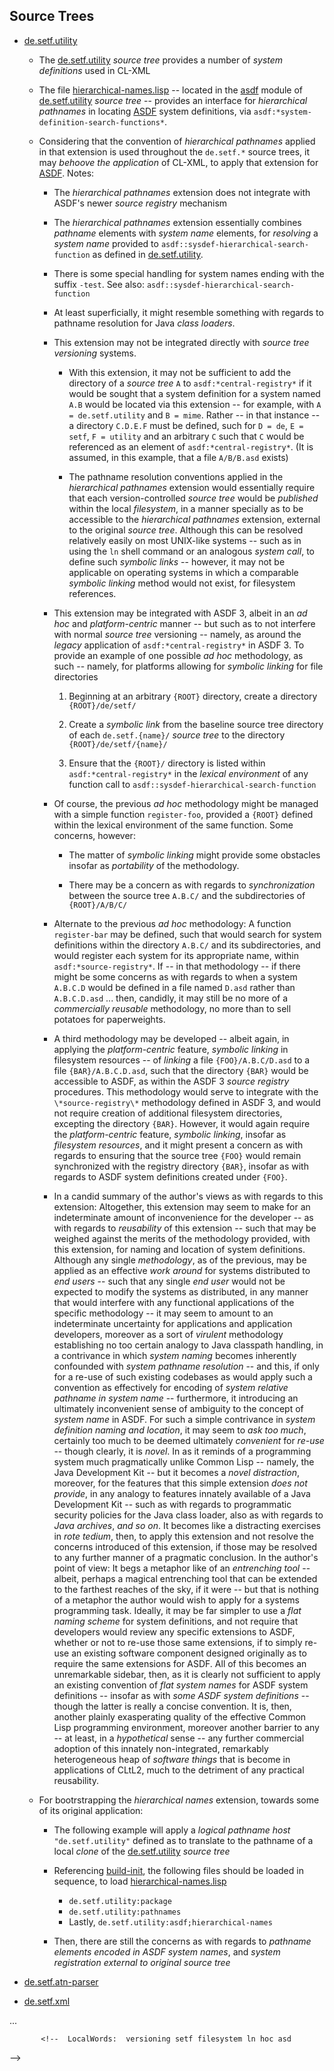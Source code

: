 
## Source Trees

*   [de.setf.utility][utility]

    *   The [de.setf.utility][utility] _source tree_ provides a number
        of _system definitions_ used in CL-XML
        
    *   The file [hierarchical-names.lisp][hiernames] -- located in the
        [asdf][util-asdf] module of [de.setf.utility][utility] _source
        tree_ -- provides an interface for _hierarchical pathnames_ in
        locating [ASDF][asdf] system
        definitions, via `asdf:*system-definition-search-functions*`.
        
    *   Considering that the convention of _hierarchical
        pathnames_ applied in that extension is used throughout the
        `de.setf.*` source trees, it may _behoove the application_ of
        CL-XML, to apply that extension for [ASDF][asdf]. Notes:
        
        * The _hierarchical pathnames_ extension does not integrate
          with ASDF's newer _source registry_ mechanism

        * The _hierarchical pathnames_ extension essentially combines
          _pathname_ elements with _system name_ elements, for
          _resolving_ a _system name_ provided to
          `asdf::sysdef-hierarchical-search-function` as defined in
          [de.setf.utility][utility].

        * There is some special handling for system names ending with
          the suffix `-test`. See also:
          `asdf::sysdef-hierarchical-search-function`

        * At least superficially, it might resemble something with
          regards to pathname resolution for Java _class loaders_.

        * This extension may not be integrated directly with
          _source tree versioning_ systems.

            * With this extension, it may not be sufficient to add the 
              directory of a _source tree_ `A` to
              `asdf:*central-registry*` if it would be sought that a
              system definition for a system named `A.B` would be 
              located via this extension -- for example, with `A =
              de.setf.utility` and `B = mime`. Rather -- in that
              instance -- a directory `C.D.E.F` must be defined, such
              for `D = de`, `E = setf`, `F = utility` and an arbitrary
              `C` such that `C` would be referenced as an element of
              `asdf:*central-registry*`. (It is assumed, in this
              example, that a file `A/B/B.asd` exists)

            * The pathname resolution conventions applied in the
              _hierarchical pathnames_ extension would essentially
              require that each version-controlled _source tree_ would
              be _published_ within the local _filesystem_, in a
              manner specially as to be accessible to the _hierarchical
              pathnames_ extension, external to the original _source
              tree_. Although this can be resolved relatively easily
              on most UNIX-like systems -- such as in using the `ln`
              shell command or an analogous _system call_, to define
              such _symbolic links_ -- however, it may not be
              applicable on operating systems in which a comparable
              _symbolic linking_ method would not exist, for
              filesystem references.

        * This extension may be integrated with ASDF 3, albeit in an
          _ad hoc_ and _platform-centric_ manner -- but such as to not
          interfere with normal _source tree_ versioning -- namely, as 
          around the _legacy_ application of `asdf:*central-registry*`
          in ASDF 3. To provide an example of one possible _ad hoc_
          methodology, as such -- namely, for platforms allowing for
          _symbolic linking_ for file directories
          
            1. Beginning at an arbitrary `{ROOT}` directory, create a
               directory `{ROOT}/de/setf/`
               
            2. Create a _symbolic link_ from the baseline source tree
               directory of each `de.setf.{name}/`  _source tree_ to
               the directory `{ROOT}/de/setf/{name}/` 
               
            3. Ensure that the `{ROOT}/` directory is listed within
               `asdf:*central-registry*` in the _lexical environment_
               of any function call to
               `asdf::sysdef-hierarchical-search-function`
               
        * Of course, the previous _ad hoc_ methodology might be
          managed with a simple function `register-foo`,
          provided a `{ROOT}` defined within the lexical environment
          of the same function. Some concerns, however:
          
            * The matter of _symbolic linking_ might provide some
              obstacles insofar as _portability_ of the methodology.

            * There may be a concern as with regards to
              _synchronization_ between the source tree `A.B.C/` and
              the subdirectories of `{ROOT}/A/B/C/`

        * Alternate to the previous _ad hoc_ methodology: A function
          `register-bar` may be defined, such that would search for
          system definitions within the directory `A.B.C/` and its
          subdirectories, and would register each system for its
          appropriate name, within `asdf:*source-registry*`. If -- in
          that methodology -- if there might be some concerns as with
          regards to when a system `A.B.C.D` would be defined in a
          file named `D.asd` rather than `A.B.C.D.asd` ... then,
          candidly, it may still be no more of a _commercially
          reusable_ methodology, no more than to sell potatoes for
          paperweights.

        * A third methodology may be developed -- albeit again, in
          applying the _platform-centric_ feature, _symbolic linking_
          in filesystem resources -- of _linking_ a file
          `{FOO}/A.B.C/D.asd` to a file `{BAR}/A.B.C.D.asd`, such that
          the directory `{BAR}` would be accessible to ASDF, as within
           the ASDF 3 _source registry_ procedures. This methodology
           would serve to integrate with the `\*source-registry\*`
           methodology defined in ASDF 3, and would not require
           creation of additional filesystem directories, excepting
           the directory `{BAR}`. However, it would again require the
           _platform-centric_ feature, _symbolic linking_, insofar
           as _filesystem resources_, and it might present a concern
           as with regards to ensuring that the source tree `{FOO}`
           would remain synchronized with the registry directory
           `{BAR}`, insofar as with regards to ASDF system definitions
           created under `{FOO}`.

        * In a candid summary of the author's views as with regards
          to this extension: Altogether, this extension may seem to
          make for an indeterminate amount of inconvenience for the
          developer -- as with regards to  _reusability_ of this
          extension -- such that may be weighed against the merits of
          the methodology provided, with this extension, for naming
          and location of system definitions. Although any single
          _methodology_, as of the previous, may be applied as an
          effective _work around_ for systems distributed to _end
          users_  -- such that any single _end user_ would not be
          expected to modify the systems as distributed, in any manner
          that would interfere with any functional applications of the
          specific methodology -- it may seem to amount to an
          indeterminate uncertainty for applications and application
          developers, moreover as a sort of _virulent_ methodology
          establishing no too certain analogy to Java classpath
          handling, in a contrivance in which _system naming_ becomes
          inherently confounded with _system pathname resolution_ --
          and this, if only for a re-use of such existing codebases as
          would apply such a convention as effectively for encoding of
          _system relative pathname in system name_ -- furthermore, it
          introducing an ultimately inconvenient sense of ambiguity to
          the concept of _system name_ in ASDF. For such a simple 
          contrivance in _system definition naming and location_, it
          may seem to _ask too much_, certainly too much to be
          deemed ultimately _convenient_ for _re-use_ -- though
          clearly, it is _novel_. In as it reminds of a programming
          system much pragmatically unlike Common Lisp -- namely, the
          Java Development Kit -- but it becomes a _novel
          distraction_, moreover, for the features that this simple
          extension _does not provide_, in any analogy to features
          innately available of a Java Development Kit -- such as with
          regards to  programmatic security  policies for the Java
          class loader, also as with regards  to _Java archives_, _and
          so on_. It becomes like a distracting exercises in _rote
          tedium_, then, to apply this extension and not resolve the
          concerns introduced of this extension, if those may be
          resolved to any further manner of a pragmatic conclusion. In
          the author's point of view: It begs a metaphor like of an
          _entrenching tool_ -- albeit, perhaps a magical entrenching
          tool that can be extended to the farthest reaches of the
          sky, if it were -- but that is nothing of a metaphor the
          author would wish to apply for a 
          systems programming task. Ideally, it may be far simpler
          to use a _flat naming scheme_ for system definitions, and
          not require  that developers would review any specific
          extensions to ASDF, whether or not to re-use those same
          extensions, if to simply re-use an existing software
          component designed originally as to require the same
          extensions for ASDF. All of this becomes an unremarkable
          sidebar, then, as it is clearly not sufficient to apply an
          existing convention of _flat system names_ for ASDF system 
          definitions -- insofar as with _some ASDF system
          definitions_ -- though the latter is really a concise
          convention. It is, then, another plainly exasperating
          quality of the effective Common Lisp programming
          environment, moreover another barrier to any -- at least, in
          a _hypothetical_ sense -- any further commercial adoption of
          this innately non-integrated, remarkably heterogeneous heap
          of _software things_ that is become in applications of
          CLtL2, much to the detriment of any practical reusability.

    *   For bootrstrapping the _hierarchical names_ extension,
        towards some of its original application:

        * The following example will apply a _logical pathname host_
          `"de.setf.utility"` defined as to translate to the pathname of 
          a local _clone_ of the [de.setf.utility][utility] *source
          tree*
        
        *   Referencing [build-init][build-init],
            the following files should be loaded in sequence, to
            load [hierarchical-names.lisp][hiernames]

            * `de.setf.utility:package`
            * `de.setf.utility:pathnames`
            * Lastly, `de.setf.utility:asdf;hierarchical-names`
            
        * Then, there are still the concerns as with regards to
          _pathname elements encoded in ASDF system names_, and
          _system registration external to original source tree_
    
*   [de.setf.atn-parser][atn-parser]

*   [de.setf.xml][cl-xml]

...

[utility]: https://github.com/lisp/de.setf.utility
[hiernames]: https://github.com/lisp/de.setf.utility/blob/master/asdf/hierarchical-names.lisp
[util-asdf]: https://github.com/lisp/de.setf.utility/tree/master/asdf
[asdf]: http://common-lisp.net/project/asdf/
[build-init]: https://github.com/lisp/de.setf.utility/blob/master/build-init.lisp
[atn-parser]: https://github.com/lisp/de.setf.atn-parser
[cl-xml]: http://de.setf.xml/
           
<!--  LocalWords:  hiernames asdf util pathnames ASDF's pathname de
 -->
           <!--  LocalWords:  versioning setf filesystem ln hoc asd
 -->
           <!--  LocalWords:  centric subdirectories reusability CLtL
 -->
           <!--  LocalWords:  classpath codebases bootrstrapping init
 -->
           <!--  LocalWords:  atn xml
 -->
